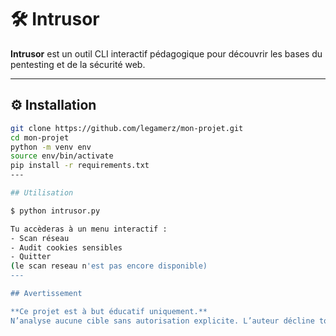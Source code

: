 # 🛠️ Intrusor

**Intrusor** est un outil CLI interactif pédagogique pour découvrir les bases du pentesting et de la sécurité web.

---

## ⚙️ Installation

```bash
git clone https://github.com/legamerz/mon-projet.git
cd mon-projet
python -m venv env
source env/bin/activate
pip install -r requirements.txt
---

## Utilisation

$ python intrusor.py

Tu accèderas à un menu interactif :
- Scan réseau
- Audit cookies sensibles
- Quitter
(le scan reseau n'est pas encore disponible)
---

## Avertissement

**Ce projet est à but éducatif uniquement.**  
N’analyse aucune cible sans autorisation explicite. L’auteur décline toute responsabilité en cas d’usage abusif.
